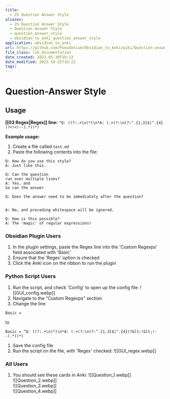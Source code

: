 ```yaml
---
title:
  - 25 Question Answer Style
aliases:
  - 25 Question Answer Style
  - Question Answer Style
  - question_answer_style
  - obsidian_to_anki_question_answer_style
application: obsidian_to_anki
url: https://github.com/Pseudonium/Obsidian_to_Anki/wiki/Question-answer-style
file_class: lib_documentation
date_created: 2023-05-30T19:13
date_modified: 2023-10-25T16:22
tags: 
---
```

# Question-Answer Style

## Usage

**[[03 Regex|Regex]] line:** `^Q: ((?:.+\n)*)\n*A: (.+(?:\n(?:^.{1,3}$|^.{4}(?<!<!--).*))*)`

**Example usage:**

1. Create a file called `test.md`
2. Paste the following contents into the file:

```
Q: How do you use this style?
A: Just like this.

Q: Can the question
run over multiple lines?
A: Yes, and
So can the answer

Q: Does the answer need to be immediately after the question?


A: No, and preceding whitespace will be ignored.

Q: How is this possible?
A: The 'magic' of regular expressions!
```

### Obsidian Plugin Users

1. In the plugin settings, paste the Regex line into the 'Custom Regexps' field associated with 'Basic'
2. Ensure that the 'Regex' option is checked
3. Click the Anki icon on the ribbon to run the plugin

### Python Script Users

1. Run the script, and check 'Config' to open up the config file: ![[GUI_config.webp]]
2. Navigate to the "Custom Regexps" section
3. Change the line

```
Basic =
```

to  

```
Basic = ^Q: ((?:.+\n)*)\n*A: (.+(?:\n(?:^.{1,3}$|^.{4}(?&lt;!&lt;!--).*))*)
```

1. Save the config file
2. Run the script on the file, with 'Regex' checked: ![[GUI_regex.webp]]

### All Users

1. You should see these cards in Anki: ![[Question_1.webp]]  
   ![[Question_2.webp]]  
   ![[Question_3.webp]]  
   ![[Question_4.webp]]
